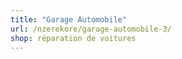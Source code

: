 ```yaml
---
title: "Garage Automobile"
url: /nzerekore/garage-automobile-3/
shop: réparation de voitures
---
```

